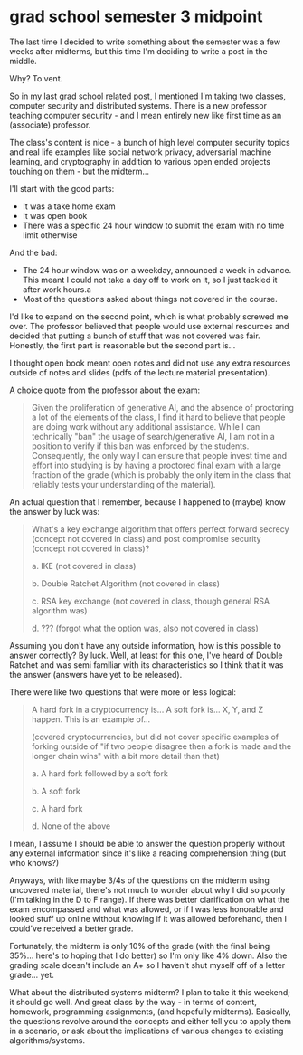 # grad school semester 3 midpoint

The last time I decided to write something about the semester was a few weeks
after midterms, but this time I'm deciding to write a post in the middle.

Why? To vent.

So in my last grad school related post, I mentioned I'm taking two classes,
computer security and distributed systems. There is a new professor teaching
computer security - and I mean entirely new like first time as an (associate)
professor.

The class's content is nice - a bunch of high level computer security topics and
real life examples like social network privacy, adversarial machine learning,
and cryptography in addition to various open ended projects touching on them -
but the midterm...

I'll start with the good parts:

- It was a take home exam
- It was open book
- There was a specific 24 hour window to submit the exam with no time limit
    otherwise

And the bad:

- The 24 hour window was on a weekday, announced a week in advance. This meant
    I could not take a day off to work on it, so I just tackled it after work
    hours.a
- Most of the questions asked about things not covered in the course.

I'd like to expand on the second point, which is what probably screwed me over.
The professor believed that people would use external resources and decided that
putting a bunch of stuff that was not covered was fair. Honestly, the first part
is reasonable but the second part is...

I thought open book meant open notes and did not use any extra resources outside
of notes and slides (pdfs of the lecture material presentation).

A choice quote from the professor about the exam:

> Given the proliferation of generative AI, and the absence of proctoring a lot
> of the elements of the class, I find it hard to believe that people are doing
> work without any additional assistance. While I can technically "ban" the
> usage of search/generative AI, I am not in a position to verify if this ban
> was enforced by the students. Consequently, the only way I can ensure that
> people invest time and effort into studying is by having a proctored final
> exam with a large fraction of the grade (which is probably the only item in
> the class that reliably tests your understanding of the material).

An actual question that I remember, because I happened to (maybe) know the
answer by luck was:

> What's a key exchange algorithm that offers perfect forward secrecy (concept
> not covered in class) and post compromise security (concept not covered in
> class)?
>
> a. IKE (not covered in class)
>
> b. Double Ratchet Algorithm (not covered in class)
>
> c. RSA key exchange (not covered in class, though general RSA algorithm was)
>
> d. ??? (forgot what the option was, also not covered in class)

Assuming you don't have any outside information, how is this possible to answer
correctly? By luck. Well, at least for this one, I've heard of Double Ratchet
and was semi familiar with its characteristics so I think that it was the answer
(answers have yet to be released).

There were like two questions that were more or less logical:

> A hard fork in a cryptocurrency is... A soft fork is... X, Y, and Z happen.
> This is an example of...
>
> (covered cryptocurrencies, but did not cover specific examples of forking
> outside of "if two people disagree then a fork is made and the longer chain
> wins" with a bit more detail than that)
>
> a. A hard fork followed by a soft fork
>
> b. A soft fork
>
> c. A hard fork
>
> d. None of the above

I mean, I assume I should be able to answer the question properly without any
external information since it's like a reading comprehension thing (but who
knows?)

Anyways, with like maybe 3/4s of the questions on the midterm using uncovered
material, there's not much to wonder about why I did so poorly (I'm talking in
the D to F range). If there was better clarification on what the exam
encompassed and what was allowed, or if I was less honorable and looked stuff up
online without knowing if it was allowed beforehand, then I could've received a
better grade.

Fortunately, the midterm is only 10% of the grade (with the final being 35%...
here's to hoping that I do better) so I'm only like 4% down. Also the grading
scale doesn't include an A+ so I haven't shut myself off of a letter grade...
yet.

What about the distributed systems midterm? I plan to take it this weekend; it
should go well. And great class by the way - in terms of content, homework,
programming assignments, (and hopefully midterms). Basically, the questions
revolve around the concepts and either tell you to apply them in a scenario, or
ask about the implications of various changes to existing algorithms/systems.

